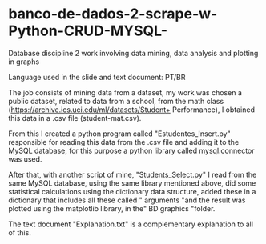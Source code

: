 # banco-de-dados-2-scrape-w-Python-CRUD-MYSQL-
Database discipline 2 work involving data mining, data analysis and plotting in graphs

Language used in the slide and text document: PT/BR

The job consists of mining data from a dataset, my work was chosen a public dataset, related to data from a school, from the math class (https://archive.ics.uci.edu/ml/datasets/Student+ Performance), I obtained this data in a .csv file (student-mat.csv).

From this I created a python program called "Estudentes_Insert.py" responsible for reading this data from the .csv file and adding it to the MySQL database, for this purpose a python library called mysql.connector was used.

After that, with another script of mine, "Students_Select.py" I read from the same MySQL database, using the same library mentioned above, did some statistical calculations using the dictionary data structure, added these in a dictionary that includes all these called " arguments "and the result was plotted using the matplotlib library, in the" BD graphics "folder.

The text document "Explanation.txt" is a complementary explanation to all of this.

